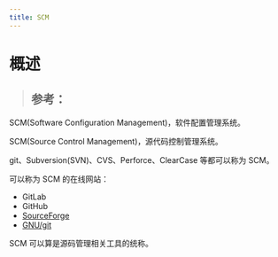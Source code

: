 ```yaml
---
title: SCM
---
```


# 概述

> ## 参考：

SCM(Software Configuration Management)，软件配置管理系统。

SCM(Source Control Management)，源代码控制管理系统。

git、Subversion(SVN)、CVS、Perforce、ClearCase 等都可以称为 SCM。

可以称为 SCM 的在线网站：

- GitLab
- GitHub
- [SourceForge](https://sourceforge.net/)
- [GNU/git](https://git.savannah.gnu.org/)

SCM 可以算是源码管理相关工具的统称。
